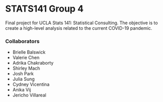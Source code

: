 # STATS141 Group 4
Final project for UCLA Stats 141: Statistical Consulting. The objective is to create a high-level analysis related to the current COVID-19 pandemic. 


### Collaborators

- Brielle Balswick
- Valerie Chen
- Adrika Chakraborty
- Shirley Mach
- Josh Park
- Julia Sung
- Cydney Vicentina
- Anika Vij
- Jericho Villareal
 
 
